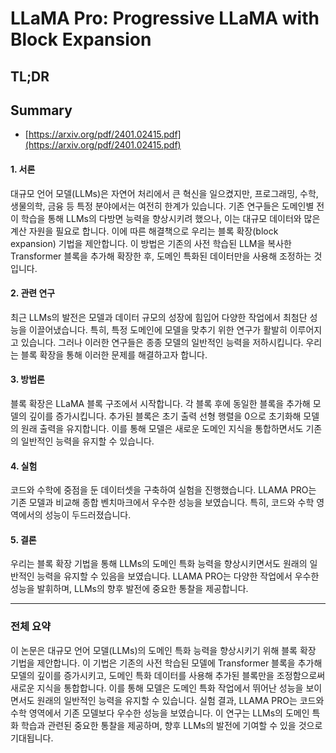 # LLaMA Pro: Progressive LLaMA with Block Expansion
## TL;DR
## Summary
- [https://arxiv.org/pdf/2401.02415.pdf](https://arxiv.org/pdf/2401.02415.pdf)

#### 1. 서론
대규모 언어 모델(LLMs)은 자연어 처리에서 큰 혁신을 일으켰지만, 프로그래밍, 수학, 생물의학, 금융 등 특정 분야에서는 여전히 한계가 있습니다. 기존 연구들은 도메인별 전이 학습을 통해 LLMs의 다방면 능력을 향상시키려 했으나, 이는 대규모 데이터와 많은 계산 자원을 필요로 합니다. 이에 따른 해결책으로 우리는 블록 확장(block expansion) 기법을 제안합니다. 이 방법은 기존의 사전 학습된 LLM을 복사한 Transformer 블록을 추가해 확장한 후, 도메인 특화된 데이터만을 사용해 조정하는 것입니다.

#### 2. 관련 연구
최근 LLMs의 발전은 모델과 데이터 규모의 성장에 힘입어 다양한 작업에서 최첨단 성능을 이끌어냈습니다. 특히, 특정 도메인에 모델을 맞추기 위한 연구가 활발히 이루어지고 있습니다. 그러나 이러한 연구들은 종종 모델의 일반적인 능력을 저하시킵니다. 우리는 블록 확장을 통해 이러한 문제를 해결하고자 합니다.

#### 3. 방법론
블록 확장은 LLaMA 블록 구조에서 시작합니다. 각 블록 후에 동일한 블록을 추가해 모델의 깊이를 증가시킵니다. 추가된 블록은 초기 출력 선형 행렬을 0으로 초기화해 모델의 원래 출력을 유지합니다. 이를 통해 모델은 새로운 도메인 지식을 통합하면서도 기존의 일반적인 능력을 유지할 수 있습니다.

#### 4. 실험
코드와 수학에 중점을 둔 데이터셋을 구축하여 실험을 진행했습니다. LLAMA PRO는 기존 모델과 비교해 종합 벤치마크에서 우수한 성능을 보였습니다. 특히, 코드와 수학 영역에서의 성능이 두드러졌습니다.

#### 5. 결론
우리는 블록 확장 기법을 통해 LLMs의 도메인 특화 능력을 향상시키면서도 원래의 일반적인 능력을 유지할 수 있음을 보였습니다. LLAMA PRO는 다양한 작업에서 우수한 성능을 발휘하며, LLMs의 향후 발전에 중요한 통찰을 제공합니다.

---

### 전체 요약
이 논문은 대규모 언어 모델(LLMs)의 도메인 특화 능력을 향상시키기 위해 블록 확장 기법을 제안합니다. 이 기법은 기존의 사전 학습된 모델에 Transformer 블록을 추가해 모델의 깊이를 증가시키고, 도메인 특화 데이터를 사용해 추가된 블록만을 조정함으로써 새로운 지식을 통합합니다. 이를 통해 모델은 도메인 특화 작업에서 뛰어난 성능을 보이면서도 원래의 일반적인 능력을 유지할 수 있습니다. 실험 결과, LLAMA PRO는 코드와 수학 영역에서 기존 모델보다 우수한 성능을 보였습니다. 이 연구는 LLMs의 도메인 특화 학습과 관련된 중요한 통찰을 제공하며, 향후 LLMs의 발전에 기여할 수 있을 것으로 기대됩니다.